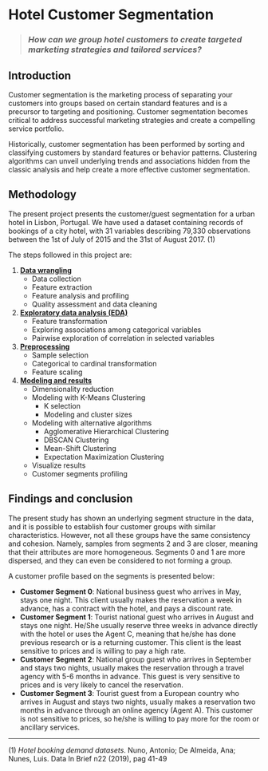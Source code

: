 # Hotel Customer Segmentation

> ### *How can we group hotel customers to create targeted marketing strategies and tailored services?*

## Introduction
Customer segmentation is the marketing process of separating your customers into groups based on certain standard features and is a precursor to targeting and positioning. Customer segmentation becomes critical to address successful marketing strategies and create a compelling service portfolio. 

Historically, customer segmentation has been performed by sorting and classifying customers by standard features or behavior patterns. Clustering algorithms can unveil underlying trends and associations hidden from the classic analysis and help create a more effective customer segmentation.

## Methodology
The present project presents the customer/guest segmentation for a urban hotel in Lisbon, Portugal. We have used a dataset containing records of bookings of a city hotel, with 31 variables describing 79,330 observations between the 1st of July of 2015 and the 31st of August 2017. (1)

The steps followed in this project are:
1. **[Data wrangling](https://github.com/jvrnuno/Capstone-3/blob/main/notebooks/1_Collection_Inspection.ipynb)**
	- Data collection
	- Feature extraction
	- Feature analysis and profiling
	- Quality assessment and data cleaning
2. **[Exploratory data analysis (EDA)](https://github.com/jvrnuno/Capstone-3/blob/main/notebooks/2_exploratory_data_analysis.ipynb)**
	- Feature transformation
	- Exploring associations among categorical variables
	- Pairwise exploration of correlation in selected variables
3. **[Preprocessing](https://github.com/jvrnuno/Capstone-3/blob/main/notebooks/3_Preprocessing.ipynb)**
	- Sample selection
	- Categorical to cardinal transformation
	- Feature scaling
4. **[Modeling and results](https://github.com/jvrnuno/Capstone-3/blob/main/notebooks/4_Modeling.ipynb)**
	- Dimensionality reduction
	- Modeling with K-Means Clustering
		- K selection
		- Modeling and cluster sizes
	- Modeling with alternative algorithms
		- Agglomerative Hierarchical Clustering
		- DBSCAN Clustering
		- Mean-Shift Clustering
		- Expectation Maximization Clustering
	- Visualize results
	- Customer segments profiling

## Findings and conclusion
The present study has shown an underlying segment structure in the data, and it is possible to establish four customer groups with similar characteristics. However, not all these groups have the same consistency and cohesion. Namely, samples from segments 2 and 3 are closer, meaning that their attributes are more homogeneous. Segments 0 and 1 are more dispersed, and they can even be considered to not forming a group.

A customer profile based on the segments is presented below:

- **Customer Segment 0**: National business guest who arrives in May, stays one night. This client usually makes the reservation a week in advance, has a contract with the hotel, and pays a discount rate.
- **Customer Segment 1**: Tourist national guest who arrives in August and stays one night. He/She usually reserve three weeks in advance directly with the hotel or uses the Agent C, meaning that he/she has done previous research or is a returning customer. This client is the least sensitive to prices and is willing to pay a high rate.
- **Customer Segment 2**: National group guest who arrives in September and stays two nights, usually makes the reservation through a travel agency with 5-6 months in advance. This guest is very sensitive to prices and is very likely to cancel the reservation.
- **Customer Segment 3**: Tourist guest from a European country who arrives in August and stays two nights, usually makes a reservation two months in advance through an online agency (Agent A). This customer is not sensitive to prices, so he/she is willing to pay more for the room or ancillary services.
---
(1) *Hotel booking demand datasets*. Nuno, Antonio; De Almeida, Ana; Nunes, Luis. Data In Brief n22 (2019), pag 41-49
